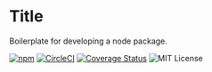 # Title

Boilerplate for developing a node package.

[![npm](https://img.shields.io/npm/v/REPO.svg?maxAge=2592000)](https://www.npmjs.com/package/REPO) [![CircleCI](https://circleci.com/gh/USER/max-time-client.svg?style=svg)](https://circleci.com/gh/USER/REPO) [![Coverage Status](https://coveralls.io/repos/github/USER/REPO/badge.svg?branch=master)](https://coveralls.io/github/USER/REPO?branch=master) ![MIT License](https://img.shields.io/badge/license-MIT-blue.svg)
